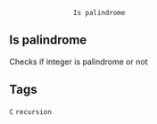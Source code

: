 ```
				Is palindrome
```
## Is palindrome
Checks if integer is palindrome or not
## Tags
`C` `recursion`
